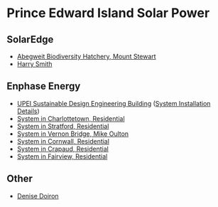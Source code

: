 Prince Edward Island Solar Power
================================

SolarEdge
---------

* [Abegweit Biodiversity Hatchery, Mount Stewart](https://monitoringpublic.solaredge.com/solaredge-web/p/site/public?name=Abegweit%20Biodiversity%20Hatchery&locale=en_US#/dashboard
)
* [Harry Smith](https://monitoringpublic.solaredge.com/solaredge-web/p/site/public?name=Smith%20Thomas%20Properties&locale=en_US#/dashboard)

Enphase Energy
--------------

* [UPEI Sustainable Design Engineering Building](https://enlighten.enphaseenergy.com/pv/public_systems/cNj71208441/overview) ([System Installation Details](http://projects.upei.ca/ssdeprojectportfolios/mumford-and-suns-ssde/))
* [System in Charlottetown, Residential](https://enlighten.enphaseenergy.com/pv/public_systems/fkCr828856/overview)
* [System in Stratford, Residential](https://enlighten.enphaseenergy.com/pv/public_systems/8TQG1202233/overview)
* [System in Vernon Bridge, Mike Oulton](https://enlighten.enphaseenergy.com/pv/public_systems/prdH1232563/overview)
* [System in Cornwall, Residential](https://enlighten.enphaseenergy.com/pv/public_systems/eevJ450340)
* [System in Crapaud, Residential](https://enlighten.enphaseenergy.com/pv/public_systems/4FkE446426)
* [System in Fairview, Residential](https://enlighten.enphaseenergy.com/pv/public_systems/pcTa257824)

Other
-----

* [Denise Doiron](https://pvoutput.org/intraday.jsp?id=31832&sid=29178)

